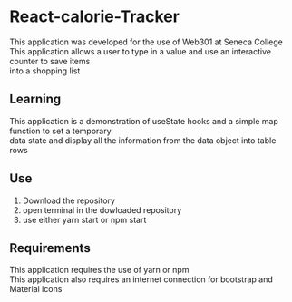 # React-calorie-Tracker
This application was developed for the use of Web301 at Seneca College <br>
This application allows a user to type in a value and use an interactive counter to save items <br>
into a shopping list

## Learning
This application is a demonstration of useState hooks and a simple map function to set a temporary <br>
data state and display all the information from the data object into table rows

## Use 
1. Download the repository
2. open terminal in the dowloaded repository
3. use either yarn start or npm start

## Requirements
This application requires the use of yarn or npm  
This application also requires an internet connection for bootstrap and Material icons
